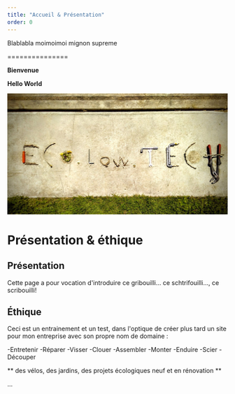```yaml
---
title: "Accueil & Présentation"
order: 0
---
```

Blablabla moimoimoi mignon supreme

===============

**Bienvenue**

**Hello World**

![Ecolowtech, nom d'une hypothétique activité assemblée au sol avec des outil et du végétal, mac gyver inside absolute](/images/0076039001628237914.jpg)

# Présentation & éthique

## Présentation

Cette page a pour vocation d'introduire ce gribouilli... ce schtrifouilli..., ce scribouilli!

## Éthique

Ceci est un entrainement et un test,  dans l'optique de créer plus tard un site pour mon entreprise avec son propre nom de domaine :

-Entretenir
-Réparer
-Visser
-Clouer
-Assembler
-Monter
-Enduire
-Scier
-Découper

** des vélos, des jardins, des projets écologiques neuf et en rénovation **

... 